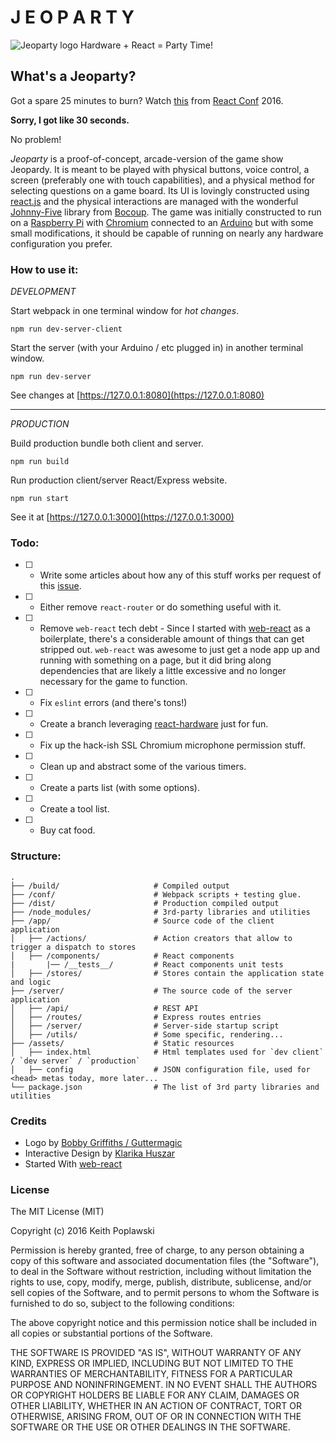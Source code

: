 # J E O P A R T Y
![Jeoparty logo](https://raw.githubusercontent.com/keithpops/jeoparty/master/app/images/jeoparty.jpg)
Hardware + React = Party Time!

## What's a Jeoparty?
Got a spare 25 minutes to burn? Watch [this](https://www.youtube.com/watch?v=GnIrNYtmRDg) from [React Conf](http://conf.reactjs.com/) 2016.

**Sorry, I got like 30 seconds.**

No problem!

*Jeoparty* is a proof-of-concept, arcade-version of the game show Jeopardy. It is meant to be played with physical buttons, voice control, a screen (preferably one with touch capabilities), and a physical method for selecting questions on a game board. Its UI is lovingly constructed using [react.js](https://facebook.github.io/react/) and the physical interactions are managed with the wonderful [Johnny-Five](http://johnny-five.io/) library from [Bocoup](https://bocoup.com/). The game was initially constructed to run on a [Raspberry Pi](https://www.raspberrypi.org/) with [Chromium](https://www.chromium.org/) connected to an [Arduino](https://www.arduino.cc/) but with some small modifications, it should be capable of running on nearly any hardware configuration you prefer.


### How to use it:

*DEVELOPMENT*

Start webpack in one terminal window for *hot changes*.
```
npm run dev-server-client
```
Start the server (with your Arduino / etc plugged in) in another terminal window.
```
npm run dev-server
```
See changes at [https://127.0.0.1:8080](https://127.0.0.1:8080)

---

*PRODUCTION*

Build production bundle both client and server.
```
npm run build
```

Run production client/server React/Express website.

```
npm run start
```

See it at [https://127.0.0.1:3000](https://127.0.0.1:3000)


### Todo:
- [ ] - Write some articles about how any of this stuff works per request of this [issue](https://github.com/keithpops/jeoparty/issues/1).
- [ ] - Either remove `react-router` or do something useful with it.
- [ ] - Remove `web-react` tech debt - Since I started with [web-react](https://github.com/darul75/web-react) as a boilerplate, there's a considerable amount of things that can get stripped out. `web-react` was awesome to just get a node app up and running with something on a page, but it did bring along dependencies that are likely a little excessive and no longer necessary for the game to function.
- [ ] - Fix `eslint` errors (and there's tons!)
- [ ] - Create a branch leveraging [react-hardware](https://github.com/iamdustan/react-hardware) just for fun.
- [ ] - Fix up the hack-ish SSL Chromium microphone permission stuff.
- [ ] - Clean up and abstract some of the various timers.
- [ ] - Create a parts list (with some options).
- [ ] - Create a tool list.
- [ ] - Buy cat food.


### Structure:
```
.
├── /build/                     # Compiled output
├── /conf/                      # Webpack scripts + testing glue.
├── /dist/                      # Production compiled output
├── /node_modules/              # 3rd-party libraries and utilities
├── /app/                       # Source code of the client application
│   ├── /actions/               # Action creators that allow to trigger a dispatch to stores
│   ├── /components/            # React components
|       |── /__tests__/         # React components unit tests
│   ├── /stores/                # Stores contain the application state and logic
├── /server/                    # The source code of the server application
│   ├── /api/                   # REST API
│   ├── /routes/                # Express routes entries
│   ├── /server/                # Server-side startup script
│   ├── /utils/                 # Some specific, rendering...
├── /assets/                    # Static resources
│   ├── index.html              # Html templates used for `dev client` / `dev server` / `production`
│   ├── config                  # JSON configuration file, used for <head> metas today, more later...
└── package.json                # The list of 3rd party libraries and utilities
```

### Credits
- Logo by [Bobby Griffiths / Guttermagic](http://www.guttermagic.net/)
- Interactive Design by [Klarika Huszar](https://www.instagram.com/booghosty/)
- Started With [web-react](https://github.com/darul75/web-react)


### License

The MIT License (MIT)

Copyright (c) 2016 Keith Poplawski

Permission is hereby granted, free of charge, to any person obtaining a copy
of this software and associated documentation files (the "Software"), to deal
in the Software without restriction, including without limitation the rights
to use, copy, modify, merge, publish, distribute, sublicense, and/or sell
copies of the Software, and to permit persons to whom the Software is
furnished to do so, subject to the following conditions:

The above copyright notice and this permission notice shall be included in
all copies or substantial portions of the Software.

THE SOFTWARE IS PROVIDED "AS IS", WITHOUT WARRANTY OF ANY KIND, EXPRESS OR
IMPLIED, INCLUDING BUT NOT LIMITED TO THE WARRANTIES OF MERCHANTABILITY,
FITNESS FOR A PARTICULAR PURPOSE AND NONINFRINGEMENT. IN NO EVENT SHALL THE
AUTHORS OR COPYRIGHT HOLDERS BE LIABLE FOR ANY CLAIM, DAMAGES OR OTHER
LIABILITY, WHETHER IN AN ACTION OF CONTRACT, TORT OR OTHERWISE, ARISING FROM,
OUT OF OR IN CONNECTION WITH THE SOFTWARE OR THE USE OR OTHER DEALINGS IN
THE SOFTWARE.
